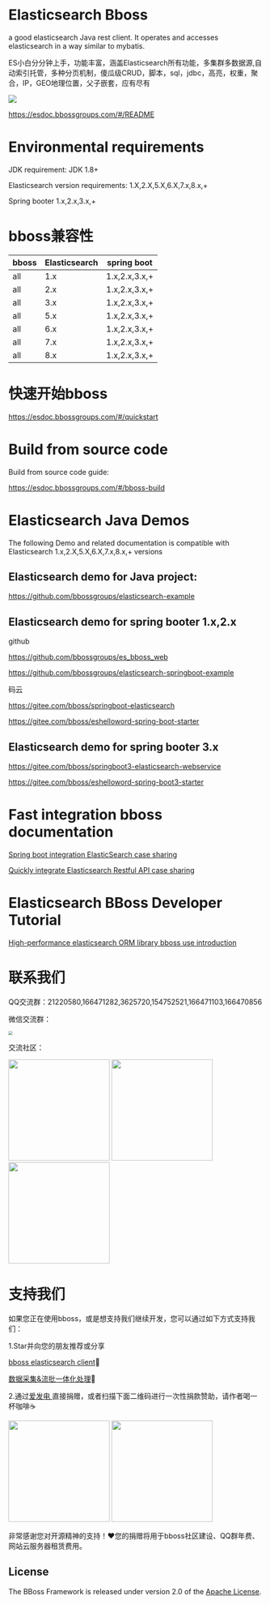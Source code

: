# Elasticsearch Bboss
a good elasticsearch Java rest client. It operates and accesses elasticsearch in a way similar to mybatis.

ES小白分分钟上手，功能丰富，涵盖Elasticsearch所有功能，多集群多数据源,自动索引托管，多种分页机制，傻瓜级CRUD，脚本，sql，jdbc，高亮，权重，聚合，IP，GEO地理位置，父子嵌套，应有尽有

![](https://esdoc.bbossgroups.com/images/client-Elasticsearch.png)

<https://esdoc.bbossgroups.com/#/README>

# Environmental requirements

JDK requirement: JDK 1.8+

Elasticsearch version requirements: 1.X,2.X,5.X,6.X,7.x,8.x,+

Spring booter 1.x,2.x,3.x,+

# bboss兼容性

| bboss | Elasticsearch | spring boot |
| ----- | ------------- | ----------- |
| all   | 1.x           | 1.x,2.x,3.x,+    |
| all   | 2.x           | 1.x,2.x,3.x,+    |
| all   | 3.x           | 1.x,2.x,3.x,+    |
| all   | 5.x           | 1.x,2.x,3.x,+    |
| all   | 6.x           | 1.x,2.x,3.x,+    |
| all   | 7.x           | 1.x,2.x,3.x,+     |
| all   | 8.x           | 1.x,2.x,3.x,+     |

# 快速开始bboss

https://esdoc.bbossgroups.com/#/quickstart


# Build from source code

Build from source code guide:

https://esdoc.bbossgroups.com/#/bboss-build


# Elasticsearch Java Demos
The following Demo and related documentation is compatible with Elasticsearch 1.x,2.X,5.X,6.X,7.x,8.x,+ versions
## Elasticsearch demo for Java project:
https://github.com/bbossgroups/elasticsearch-example
## Elasticsearch demo for spring booter 1.x,2.x

github

https://github.com/bbossgroups/es_bboss_web

https://github.com/bbossgroups/elasticsearch-springboot-example

码云

https://gitee.com/bboss/springboot-elasticsearch

https://gitee.com/bboss/eshelloword-spring-boot-starter


## Elasticsearch demo for spring booter 3.x
https://gitee.com/bboss/springboot3-elasticsearch-webservice

https://gitee.com/bboss/eshelloword-spring-boot3-starter

# Fast integration bboss documentation
[Spring boot integration ElasticSearch case sharing](https://esdoc.bbossgroups.com/#/spring-booter-with-bboss)

[Quickly integrate Elasticsearch Restful API case sharing](https://esdoc.bbossgroups.com/#/common-project-with-bboss)


# Elasticsearch BBoss Developer Tutorial

[High-performance elasticsearch ORM library bboss use introduction](https://esdoc.bbossgroups.com/#/development)

# 联系我们

QQ交流群：21220580,166471282,3625720,154752521,166471103,166470856

微信交流群：

<img src="https://esdoc.bbossgroups.com/images/wxbboss.png" style="zoom:50%;" />


交流社区：

<img src="https://esdoc.bbossgroups.com/images/qrcode.jpg"  height="200" width="200">
<img src="https://esdoc.bbossgroups.com/images/douyin.png"  height="200" width="200">
<img src="https://esdoc.bbossgroups.com/images/wvidio.png"  height="200" width="200">

# 支持我们

如果您正在使用bboss，或是想支持我们继续开发，您可以通过如下方式支持我们：

1.Star并向您的朋友推荐或分享

[bboss elasticsearch client](https://gitee.com/bboss/bboss-elastic)🚀

[数据采集&流批一体化处理](https://gitee.com/bboss/bboss-elastic-tran)🚀

2.通过[爱发电 ](https://afdian.net/a/bbossgroups)直接捐赠，或者扫描下面二维码进行一次性捐款赞助，请作者喝一杯咖啡☕️

<img src="https://esdoc.bbossgroups.com/images/alipay.png"  height="200" width="200">

<img src="https://esdoc.bbossgroups.com/images/wchat.png"   height="200" width="200" />

非常感谢您对开源精神的支持！❤您的捐赠将用于bboss社区建设、QQ群年费、网站云服务器租赁费用。


## License

The BBoss Framework is released under version 2.0 of the [Apache License][].

[Apache License]: http://www.apache.org/licenses/LICENSE-2.0